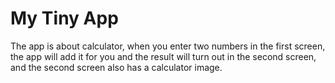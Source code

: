 # My Tiny App

The app is about calculator, when you enter two numbers in the first screen, the app will add it for you and the result will turn out in the second screen, and the second screen also has a calculator image. 
